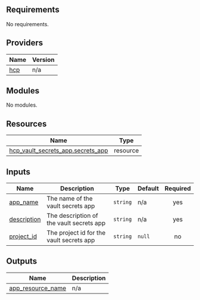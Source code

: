 <!-- BEGIN_TF_DOCS -->
## Requirements

No requirements.

## Providers

| Name | Version |
|------|---------|
| <a name="provider_hcp"></a> [hcp](#provider\_hcp) | n/a |

## Modules

No modules.

## Resources

| Name | Type |
|------|------|
| [hcp_vault_secrets_app.secrets_app](https://registry.terraform.io/providers/hashicorp/hcp/latest/docs/resources/vault_secrets_app) | resource |

## Inputs

| Name | Description | Type | Default | Required |
|------|-------------|------|---------|:--------:|
| <a name="input_app_name"></a> [app\_name](#input\_app\_name) | The name of the vault secrets app | `string` | n/a | yes |
| <a name="input_description"></a> [description](#input\_description) | The description of the vault secrets app | `string` | n/a | yes |
| <a name="input_project_id"></a> [project\_id](#input\_project\_id) | The project id for the vault secrets app | `string` | `null` | no |

## Outputs

| Name | Description |
|------|-------------|
| <a name="output_app_resource_name"></a> [app\_resource\_name](#output\_app\_resource\_name) | n/a |
<!-- END_TF_DOCS -->